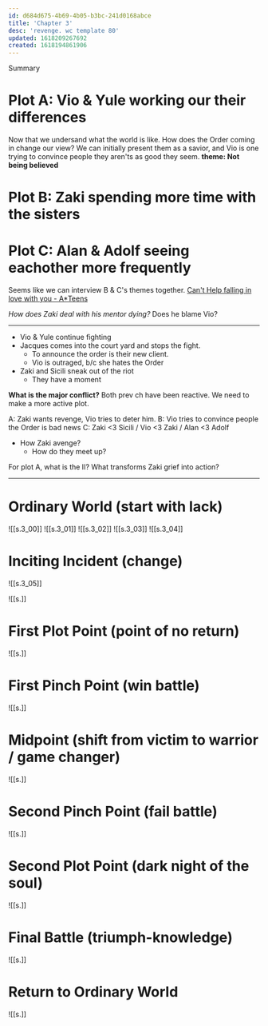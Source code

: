 ```yaml
---
id: d684d675-4b69-4b05-b3bc-241d0168abce
title: 'Chapter 3'
desc: 'revenge. wc template 80'
updated: 1618209267692
created: 1618194861906
---
```

Summary

# Plot A: Vio & Yule working our their differences
Now that we undersand what the world is like. How does the Order coming in change our view?
We can initially present them as a savior, and Vio is one trying to convince people they aren'ts as good they seem.
**theme: Not being believed**

# Plot B: Zaki spending more time with the sisters

# Plot C: Alan & Adolf seeing eachother more frequently

Seems like we can interview B & C's themes together.
[Can't Help falling in love with you - A*Teens](https://open.spotify.com/track/1UhwEEZjWEimmK1GkJH1Z4?si=e6e6fab322e041bd)

*How does Zaki deal with his mentor dying?*
Does he blame Vio?

---

- Vio & Yule continue fighting
- Jacques comes into the court yard and stops the fight.
  - To announce the order is their new client.
  - Vio is outraged, b/c she hates the Order
- Zaki and Sicili sneak out of the riot
  - They have a moment

**What is the major conflict?**
Both prev ch have been reactive. We need to make a more active plot.

A: Zaki wants revenge, Vio tries to deter him.
B: Vio tries to convince people the Order is bad news
C: Zaki <3 Sicili / Vio <3 Zaki / Alan <3 Adolf

- How Zaki avenge?
  - How do they meet up?

For plot A, what is the II? What transforms Zaki grief into action?

---

# Ordinary World (start with lack)

![[s.3_00]]
![[s.3_01]]
![[s.3_02]]
![[s.3_03]]
![[s.3_04]]
 
# Inciting Incident (change)
![[s.3_05]]

![[s.]]

# First Plot Point (point of no return) 

![[s.]]
 
# First Pinch Point (win battle)

![[s.]]

# Midpoint (shift from victim to warrior / game changer)

![[s.]]

# Second Pinch Point (fail battle)

![[s.]]

# Second Plot Point (dark night of the soul)

![[s.]]

# Final Battle (triumph-knowledge)

![[s.]]

# Return to Ordinary World

![[s.]]

